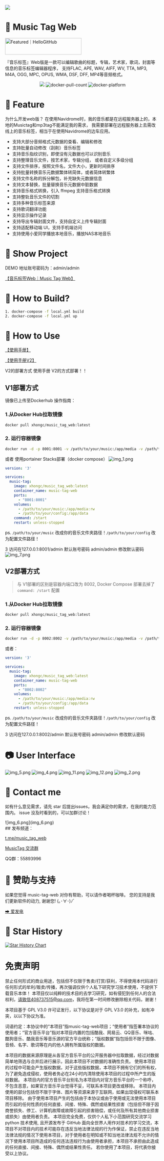 ![](img_6.jpg)

# 🚀 Music Tag Web
<a href="https://hellogithub.com/repository/d1919a26b74b40f19240da9f2ee3f7a3" target="_blank"><img src="https://abroad.hellogithub.com/v1/widgets/recommend.svg?rid=d1919a26b74b40f19240da9f2ee3f7a3&claim_uid=JQPHiFh3t5mqG1M" alt="Featured｜HelloGitHub" style="width: 250px; height: 54px;" width="250" height="54" /></a>

『音乐标签』Web版是一款可以编辑歌曲的标题，专辑，艺术家，歌词，封面等信息的音乐标签编辑器程序， 支持FLAC, APE, WAV, AIFF, WV, TTA, MP3, M4A, OGG, MPC, OPUS, WMA, DSF,
DFF, MP4等音频格式。
<div class="column" align="middle">
    <a href="https://www.python.org/downloads/"><img src="https://img.shields.io/badge/Python-3.9-blue.svg" alt=""></a>
   <img src="https://img.shields.io/github/stars/xhongc/music-tag-web?color=informational&label=Stars">
  <img src="https://img.shields.io/docker/pulls/xhongc/music_tag_web" alt="docker-pull-count" />
  <img src="https://img.shields.io/badge/platform-amd64/arm64-pink?style=plastic" alt="docker-platform" />
</div>

# 🎉 Feature

为什么开发web版？ 在使用Navidrome时，我的音乐都是在远程服务器上的，本地的Musictag和mp3tag不能满足我的需求， 我需要部署在远程服务器上去需改线上的音乐标签，相当于在使用Navidrome的边车应用。
- 支持大部分音频格式元数据的查看、编辑和修改
- 支持批量自动修改（刮削）音乐标签
- 支持音乐指纹识别，即使没有元数据也可以识别音乐
- 支持整理音乐文件，按艺术家，专辑分组， 或者自定义多级分组
- 支持文件排序，按照文件名，文件大小，更新时间排序
- 支持批量转换音乐元数据繁体转简体，或者简体转繁体
- 支持文件名称的拆分解包，补充缺失元数据信息
- 支持文本替换，批量替换音乐元数据中脏数据
- 支持音乐格式转换，引入 ffmpeg 支持音乐格式转换
- 支持整轨音乐文件的切割
- 支持多种音乐标签来源
- 支持歌词翻译功能
- 支持显示操作记录
- 支持导出专辑封面文件，支持自定义上传专辑封面
- 支持适配移动端 UI，支持手机端访问
- 支持使用小爱同学播放本地音乐，播放NAS本地音乐


# 🦀 Show Project
DEMO 地址账号密码为：admin/admin

[【音乐标签Web｜Music Tag Web】](http://42.193.218.103:8002/#/)

# 🔨 How to Build?
```bash
1. docker-compose -f local.yml build
2. docker-compose -f local.yml up
```


# 💯 How to Use
[【使用手册】](https://xiers-organization.gitbook.io/music-tag-web/)

[【使用手册V2】](https://xiers-organization.gitbook.io/music-tag-web-v2/)

V2的部署方式 使用手册 V2的方式部署！！

## V1部署方式
镜像已上传至Dockerhub 操作指南：

### 1.从Docker Hub拉取镜像
```bash
docker pull xhongc/music_tag_web:latest
```

### 2. 运行容器镜像
```bash
docker run -d -p 8001:8001 -v /path/to/your/music:/app/media -v /path/to/your/config:/app/data --restart=always xhongc/music_tag_web:latest
```
或者 使用portainer Stacks部署（docker compose）
   ![img_1.png](img_1.png)

```yaml
version: '3'

services:
  music-tag:
    image: xhongc/music_tag_web:latest
    container_name: music-tag-web
    ports:
      - "8001:8001"
    volumes:
      - /path/to/your/music:/app/media:rw
      - /path/to/your/config:/app/data
    command: /start
    restart: unless-stopped
```

ps. `/path/to/your/music` 改成你的音乐文件夹路径！`/path/to/your/config` 改为配置文件路径！

3 访问在127.0.0.1:8001/admin 默认账号密码 admin/admin 修改默认密码
![img_7.png](img_7.png)

##  V2部署方式
> 与 V1部署的区别是容器内端口改为 8002, Docker Compose 部署去掉了 `command: /start` 配置

### 1.从Docker Hub拉取镜像
```bash
docker pull xhongc/music_tag_web:latest
```

### 2. 运行容器镜像
```bash
docker run -d -p 8002:8002 -v /path/to/your/music:/app/media -v /path/to/your/config:/app/data --restart=always xhongc/music_tag_web:latest
```
或者：
```yaml
version: '3'

services:
  music-tag:
    image: xhongc/music_tag_web:latest
    container_name: music-tag-web
    ports:
      - "8002:8002"
    volumes:
      - /path/to/your/music:/app/media:rw
      - /path/to/your/config:/app/data
    restart: unless-stopped
```
ps. `/path/to/your/music` 改成你的音乐文件夹路径！`/path/to/your/config` 改为配置文件路径！

3 访问在127.0.0.1:8002/admin 默认账号密码 admin/admin 修改默认密码


# 📷 User Interface
![img_5.png](img_5.png)
![img_4.png](img_4.png)
![img_11.png](img_11.png)
![img_12.png](img_12.png)
![img_2.png](img_2.png)

# 💬 Contact me
如有什么意见需求，请先 star 后提出issues，我会满足你的需求，在我的能力范围内。
issue 没及时看到的，可以加群讨论！
<div>
![img_6.png](img_6.png)
</div>
## 发布频道：

[t.me/music_tag_web](https://t.me/music_tag_web)

[MusicTag 交流群](https://t.me/+oTffyBoNALM3Yzll)

QQ群：55893996

# 💸 赞助与支持
如果您觉得 music-tag-web 对你有帮助，可以请作者喝杯咖啡。
您的支持是我们更新软件的动力, 谢谢您! (｡･∀･)ﾉﾞ

[➡ 爱发电](https://afdian.com/a/music-tag-web)



# 🌟 Star History

[![Star History Chart](https://api.star-history.com/svg?repos=xhongc/music-tag-web&type=Date)](https://star-history.com/#xhongc/music-tag-web&Date)

# 免责声明
禁止任何形式的商业用途，包括但不仅限于售卖/打赏/获利，不得使用本代码进行任何形式的牟利/贩卖/传播，再次强调仅供个人私下研究学习技术使用，不提供下载音乐本体！ 本项目仅以纯粹的技术目的去学习研究，如有侵犯到任何人的合法权利，请致信408737515@qq.com，我将在第一时间修改删除相关代码，谢谢！

本项目基于 GPL V3.0 许可证发行，以下协议是对于 GPL V3.0 的补充，如有冲突，以以下协议为准。

词语约定：本协议中的“本项目”指music-tag-web项目；“使用者”指签署本协议的使用者；“官方音乐平台”指对本项目内置的包括酷我、网易云、QQ音乐、咪咕、酷狗音乐、酷我音乐等音乐源的官方平台统称；“版权数据”指包括但不限于图像、音频、名字、歌词等在内的他人拥有所属版权的数据。

本项目的数据来源原理是从各官方音乐平台的公开服务器中拉取数据，经过对数据简单地筛选与合并后进行展示，因此本项目不对数据的准确性负责。 使用本项目的过程中可能会产生版权数据，对于这些版权数据，本项目不拥有它们的所有权，为了避免造成侵权，使用者务必在24小时内清除使用本项目的过程中所产生的版权数据。 本项目内的官方音乐平台别名为本项目内对官方音乐平台的一个称呼，不包含恶意，如果官方音乐平台觉得不妥，可联系本项目更改或移除。 本项目内使用的部分包括但不限于字体、图片等资源来源于互联网，如果出现侵权可联系本项目移除。 由于使用本项目产生的包括由于本协议或由于使用或无法使用本项目而引起的任何性质的任何直接、间接、特殊、偶然或结果性损害（包括但不限于因商誉损失、停工、计算机故障或故障引起的损害赔偿，或任何及所有其他商业损害或损失）由使用者负责。 本项目完全免费，仅供个人私下小范围研究交流学习 python 技术使用, 且开源发布于 GitHub 面向全世界人用作对技术的学习交流，本项目不对项目内的技术可能存在违反当地法律法规的行为作保证，禁止在违反当地法律法规的情况下使用本项目，对于使用者在明知或不知当地法律法规不允许的情况下使用本项目所造成的任何违法违规行为由使用者承担，本项目不承担由此造成的任何直接、间接、特殊、偶然或结果性责任。 若你使用了本项目，将代表你接受以上协议。
